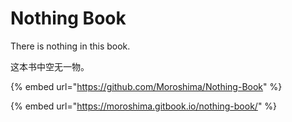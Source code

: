 # Nothing Book

There is nothing in this book.

这本书中空无一物。

{% embed url="https://github.com/Moroshima/Nothing-Book" %}

{% embed url="https://moroshima.gitbook.io/nothing-book/" %}
